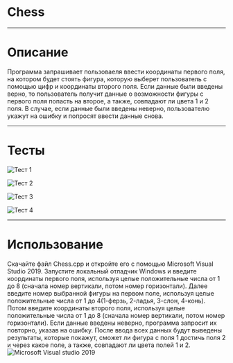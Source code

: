 # Chess
____
# Описание
Программа запрашивает пользоваеля ввести координаты первого поля, на котором будет стоять фигура, которую выберет пользователь с помощью цифр и координаты второго поля. Если данные были введены верно, то пользователь получит данные о возможности фигуры с первого поля попасть на второе, а также, совпадают ли цвета 1 и 2 поля. В случае, если данные были введены неверно, пользователю укажут на ошибку и попросят ввести данные снова.    
____
# Тесты
![Тест 1](https://i.postimg.cc/0j8YMkHV/Chess-1.png)

![Тест 2](https://i.postimg.cc/QN49kJB8/Chess-2.png)

![Тест 3](https://i.postimg.cc/htxXnF2v/Chess-3.png)

![Тест 4](https://i.postimg.cc/R04ZzW3p/Chess-4.png)
____
# Использование
Скачайте файл Chess.cpp и откройте его с помощью Microsoft Visual Studio 2019. Запустите локальный отладчик Windows и введите координаты первого поля, используя целые положительные числа от 1 до 8 (сначала номер вертикали, потом номер горизонтали). Далее введите номер выбранной фигуры на первом поле, используя целые положительные числа от 1 до 4(1-ферзь, 2-ладья, 3-слон, 4-конь). Потом введите координаты второго поля, используя целые положительные числа от 1 до 8 (сначала номер вертикали, потом номер горизонтали). Если данные введены неверно, программа запросит их повторно, указав на ошибку. После ввода всех данных будут выведены результаты, которые покажут, сможет ли фигура с поля 1 достичь поля 2 и через какое поле, а также, совпадают ли цвета полей 1 и 2.
![Microsoft Visual studio 2019](https://i.postimg.cc/BnVnsfbK/Chess-5.png) 
